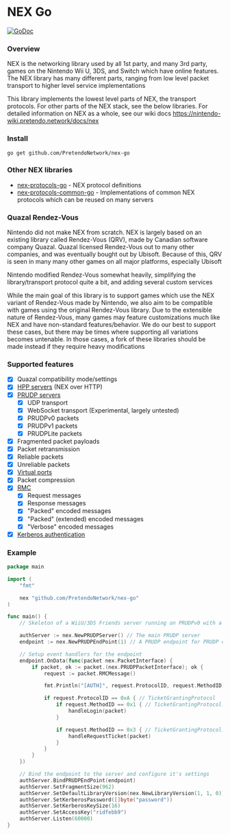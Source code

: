 # NEX Go

[![GoDoc](https://godoc.org/github.com/PretendoNetwork/nex-go?status.svg)](https://godoc.org/github.com/PretendoNetwork/nex-go)

### Overview
NEX is the networking library used by all 1st party, and many 3rd party, games on the Nintendo Wii U, 3DS, and Switch which have online features. The NEX library has many different parts, ranging from low level packet transport to higher level service implementations

This library implements the lowest level parts of NEX, the transport protocols. For other parts of the NEX stack, see the below libraries. For detailed information on NEX as a whole, see our wiki docs https://nintendo-wiki.pretendo.network/docs/nex

### Install

```
go get github.com/PretendoNetwork/nex-go
```

### Other NEX libraries
- [nex-protocols-go](https://github.com/PretendoNetwork/nex-protocols-go) - NEX protocol definitions
- [nex-protocols-common-go](https://github.com/PretendoNetwork/nex-protocols-common-go) - Implementations of common NEX protocols which can be reused on many servers

### Quazal Rendez-Vous
Nintendo did not make NEX from scratch. NEX is largely based on an existing library called Rendez-Vous (QRV), made by Canadian software company Quazal. Quazal licensed Rendez-Vous out to many other companies, and was eventually bought out by Ubisoft. Because of this, QRV is seen in many many other games on all major platforms, especially Ubisoft

Nintendo modified Rendez-Vous somewhat heavily, simplifying the library/transport protocol quite a bit, and adding several custom services

While the main goal of this library is to support games which use the NEX variant of Rendez-Vous made by Nintendo, we also aim to be compatible with games using the original Rendez-Vous library. Due to the extensible nature of Rendez-Vous, many games may feature customizations much like NEX and have non-standard features/behavior. We do our best to support these cases, but there may be times where supporting all variations becomes untenable. In those cases, a fork of these libraries should be made instead if they require heavy modifications

### Supported features
- [x] Quazal compatibility mode/settings
- [x] [HPP servers](https://nintendo-wiki.pretendo.network/docs/hpp) (NEX over HTTP)
- [x] [PRUDP servers](https://nintendo-wiki.pretendo.network/docs/prudp)
  - [x] UDP transport
  - [x] WebSocket transport (Experimental, largely untested)
  - [x] PRUDPv0 packets
  - [x] PRUDPv1 packets
  - [x] PRUDPLite packets
- [x] Fragmented packet payloads
- [x] Packet retransmission
- [x] Reliable packets
- [x] Unreliable packets
- [x] [Virtual ports](https://nintendo-wiki.pretendo.network/docs/prudp#virtual-ports)
- [x] Packet compression
- [x] [RMC](https://nintendo-wiki.pretendo.network/docs/rmc)
  - [x] Request messages
  - [x] Response messages
  - [x] "Packed" encoded messages
  - [x] "Packed" (extended) encoded messages
  - [x] "Verbose" encoded messages
- [x] [Kerberos authentication](https://nintendo-wiki.pretendo.network/docs/nex/kerberos)

### Example

```go
package main

import (
	"fmt"

	nex "github.com/PretendoNetwork/nex-go"
)

func main() {
	// Skeleton of a WiiU/3DS Friends server running on PRUDPv0 with a single endpoint

	authServer := nex.NewPRUDPServer() // The main PRUDP server
	endpoint := nex.NewPRUDPEndPoint(1) // A PRUDP endpoint for PRUDP connections to connect to. Bound to StreamID 1

	// Setup event handlers for the endpoint
	endpoint.OnData(func(packet nex.PacketInterface) {
		if packet, ok := packet.(nex.PRUDPPacketInterface); ok {
			request := packet.RMCMessage()

			fmt.Println("[AUTH]", request.ProtocolID, request.MethodID)

			if request.ProtocolID == 0xA { // TicketGrantingProtocol
				if request.MethodID == 0x1 { // TicketGrantingProtocol::Login
					handleLogin(packet)
				}

				if request.MethodID == 0x3 { // TicketGrantingProtocol::RequestTicket
					handleRequestTicket(packet)
				}
			}
		}
	})

	// Bind the endpoint to the server and configure it's settings
	authServer.BindPRUDPEndPoint(endpoint)
	authServer.SetFragmentSize(962)
	authServer.SetDefaultLibraryVersion(nex.NewLibraryVersion(1, 1, 0))
	authServer.SetKerberosPassword([]byte("password"))
	authServer.SetKerberosKeySize(16)
	authServer.SetAccessKey("ridfebb9")
	authServer.Listen(60000)
}
```
